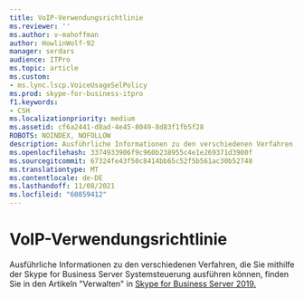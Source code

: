 ```yaml
---
title: VoIP-Verwendungsrichtlinie
ms.reviewer: ''
ms.author: v-mahoffman
author: HowlinWolf-92
manager: serdars
audience: ITPro
ms.topic: article
ms.custom:
- ms.lync.lscp.VoiceUsageSelPolicy
ms.prod: skype-for-business-itpro
f1.keywords:
- CSH
ms.localizationpriority: medium
ms.assetid: cf6a2441-d8ad-4e45-8049-8d83f1fb5f28
ROBOTS: NOINDEX, NOFOLLOW
description: Ausführliche Informationen zu den verschiedenen Verfahren, die Sie mithilfe der Skype for Business Server Systemsteuerung ausführen können, finden Sie unter Verwalten Skype for Business Server.
ms.openlocfilehash: 3374933906f9c960b238955c4e1e269371d3900f
ms.sourcegitcommit: 67324fe43f50c8414bb65c52f5b561ac30b52748
ms.translationtype: MT
ms.contentlocale: de-DE
ms.lasthandoff: 11/08/2021
ms.locfileid: "60859412"
---
```

# <a name="voice-usage-policy"></a>VoIP-Verwendungsrichtlinie
 
Ausführliche Informationen zu den verschiedenen Verfahren, die Sie mithilfe der Skype for Business Server Systemsteuerung ausführen können, finden Sie in den Artikeln "Verwalten" in [Skype for Business Server 2019.](../../../../SfBServer2019/skype-for-business-server-2019.yml)
  

